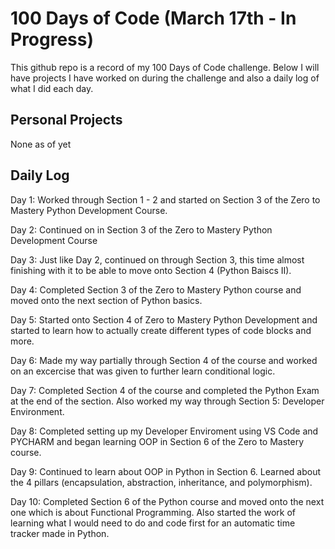 # 100 Days of Code (March 17th - In Progress)

This github repo is a record of my 100 Days of Code challenge. Below I will have projects I have worked on during the challenge and also a daily log of what I did each day.

## Personal Projects

None as of yet

## Daily Log

Day 1: Worked through Section 1 - 2 and started on Section 3 of the Zero to Mastery Python Development Course.

Day 2: Continued on in Section 3 of the Zero to Mastery Python Development Course

Day 3: Just like Day 2, continued on through Section 3, this time almost finishing with it to be able to move onto Section 4 (Python Baiscs II).

Day 4: Completed Section 3 of the Zero to Mastery Python course and moved onto the next section of Python basics.

Day 5: Started onto Section 4 of Zero to Mastery Python Development and started to learn how to actually create different types of code blocks and more.

Day 6: Made my way partially through Section 4 of the course and worked on an excercise that was given to further learn conditional logic.

Day 7: Completed Section 4 of the course and completed the Python Exam at the end of the section. Also worked my way through Section 5: Developer Environment.

Day 8: Completed setting up my Developer Enviroment using VS Code and PYCHARM and began learning OOP in Section 6 of the Zero to Mastery course.

Day 9: Continued to learn about OOP in Python in Section 6. Learned about the 4 pillars (encapsulation, abstraction, inheritance, and polymorphism).

Day 10: Completed Section 6 of the Python course and moved onto the next one which is about Functional Programming. Also started the work of learning what I would need to do and code first for an automatic time tracker made in Python.
